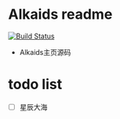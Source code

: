 # Alkaids readme 

[![Build Status](https://www.travis-ci.org/Alkaids/Alkaids.github.io.svg?branch=dev)](https://www.travis-ci.org/Alkaids/Alkaids.github.io)
* Alkaids主页源码
# todo list
- [ ] 星辰大海
